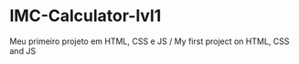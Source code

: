 # IMC-Calculator-lvl1
 Meu primeiro projeto em HTML, CSS e JS / My first project on HTML, CSS and JS
